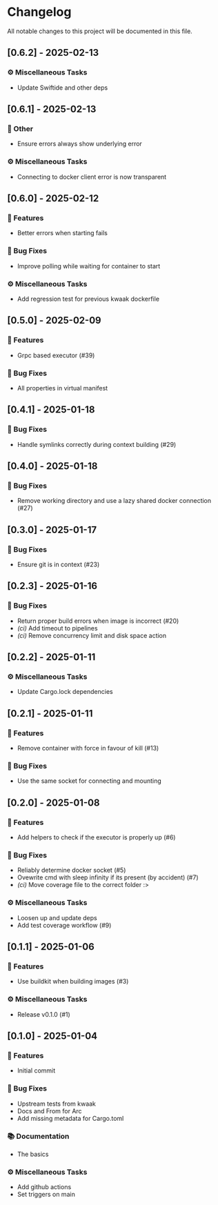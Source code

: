 # Changelog

All notable changes to this project will be documented in this file.

## [0.6.2] - 2025-02-13

### ⚙️ Miscellaneous Tasks

- Update Swiftide and other deps

<!-- generated by git-cliff -->
## [0.6.1] - 2025-02-13

### 💼 Other

- Ensure errors always show underlying error

### ⚙️ Miscellaneous Tasks

- Connecting to docker client error is now transparent

<!-- generated by git-cliff -->
## [0.6.0] - 2025-02-12

### 🚀 Features

- Better errors when starting fails

### 🐛 Bug Fixes

- Improve polling while waiting for container to start

### ⚙️ Miscellaneous Tasks

- Add regression test for previous kwaak dockerfile

<!-- generated by git-cliff -->
## [0.5.0] - 2025-02-09

### 🚀 Features

- Grpc based executor (#39)

### 🐛 Bug Fixes

- All properties in virtual manifest

<!-- generated by git-cliff -->
<!-- generated by git-cliff -->
## [0.4.1] - 2025-01-18

### 🐛 Bug Fixes

- Handle symlinks correctly during context building (#29)

<!-- generated by git-cliff -->
## [0.4.0] - 2025-01-18

### 🐛 Bug Fixes

- Remove working directory and use a lazy shared docker connection (#27)

<!-- generated by git-cliff -->
<!-- generated by git-cliff -->
## [0.3.0] - 2025-01-17

### 🐛 Bug Fixes

- Ensure git is in context (#23)

<!-- generated by git-cliff -->
## [0.2.3] - 2025-01-16

### 🐛 Bug Fixes

- Return proper build errors when image is incorrect (#20)
- *(ci)* Add timeout to pipelines
- *(ci)* Remove concurrency limit and disk space action

<!-- generated by git-cliff -->
## [0.2.2] - 2025-01-11

### ⚙️ Miscellaneous Tasks

- Update Cargo.lock dependencies

<!-- generated by git-cliff -->
## [0.2.1] - 2025-01-11

### 🚀 Features

- Remove container with force in favour of kill (#13)

### 🐛 Bug Fixes

- Use the same socket for connecting and mounting

<!-- generated by git-cliff -->
## [0.2.0] - 2025-01-08

### 🚀 Features

- Add helpers to check if the executor is properly up (#6)

### 🐛 Bug Fixes

- Reliably determine docker socket (#5)
- Ovewrite cmd with sleep infinity if its present (by accident) (#7)
- *(ci)* Move coverage file to the correct folder :>

### ⚙️ Miscellaneous Tasks

- Loosen up and update deps
- Add test coverage workflow (#9)

<!-- generated by git-cliff -->
## [0.1.1] - 2025-01-06

### 🚀 Features

- Use buildkit when building images (#3)

### ⚙️ Miscellaneous Tasks

- Release v0.1.0 (#1)

<!-- generated by git-cliff -->
## [0.1.0] - 2025-01-04

### 🚀 Features

- Initial commit

### 🐛 Bug Fixes

- Upstream tests from kwaak
- Docs and From for Arc<dyn ToolExecutor>
- Add missing metadata for Cargo.toml

### 📚 Documentation

- The basics

### ⚙️ Miscellaneous Tasks

- Add github actions
- Set triggers on main

<!-- generated by git-cliff -->
